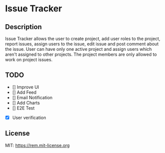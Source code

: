 # Issue Tracker


## Description
  Issue Tracker allows the user to create project, add user roles to the project, report issues, assign users to the issue, edit issue and post comment about the issue.
  User can have only one active project and assign users which aren't assigned to other projects. The project members are only allowed to work on project issues. 
## TODO
- [] Improve UI
- [] Add Feed
- [] Email Notification
- [] Add Charts
- [] E2E Test
- [x] User verification

## License
MIT: <https://rem.mit-license.org>
